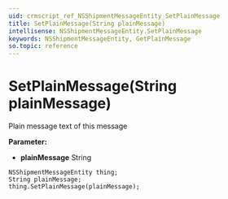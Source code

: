 ```yaml
---
uid: crmscript_ref_NSShipmentMessageEntity_SetPlainMessage
title: SetPlainMessage(String plainMessage)
intellisense: NSShipmentMessageEntity.SetPlainMessage
keywords: NSShipmentMessageEntity, GetPlainMessage
so.topic: reference
---
```


# SetPlainMessage(String plainMessage)

Plain message text of this message

**Parameter:** 
* **plainMessage** String

```crmscript
NSShipmentMessageEntity thing;
String plainMessage;
thing.SetPlainMessage(plainMessage);
```

